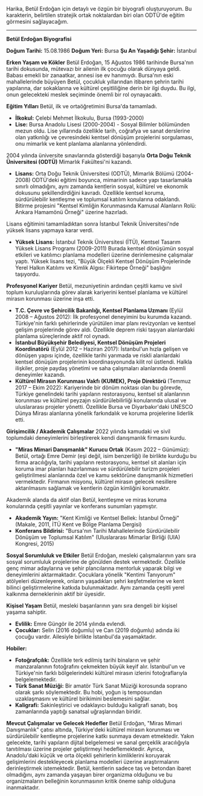 Harika, Betül Erdoğan için detaylı ve özgün bir biyografi oluşturuyorum. Bu karakterin, belirtilen stratejik ortak noktalardan biri olan ODTÜ'de eğitim görmesini sağlayacağım.

---

**Betül Erdoğan Biyografisi**

**Doğum Tarihi:** 15.08.1986
**Doğum Yeri:** Bursa
**Şu An Yaşadığı Şehir:** İstanbul

**Erken Yaşam ve Kökler**
Betül Erdoğan, 15 Ağustos 1986 tarihinde Bursa'nın tarihi dokusunda, mütevazı bir ailenin ilk çocuğu olarak dünyaya geldi. Babası emekli bir zanaatkar, annesi ise ev hanımıydı. Bursa'nın eski mahallelerinde büyüyen Betül, çocukluk yıllarından itibaren şehrin tarihi yapılarına, dar sokaklarına ve kültürel çeşitliliğine derin bir ilgi duydu. Bu ilgi, onun gelecekteki meslek seçiminde önemli bir rol oynayacaktı.

**Eğitim Yılları**
Betül, ilk ve ortaöğretimini Bursa'da tamamladı.
*   **İlkokul:** Çelebi Mehmet İlkokulu, Bursa (1993-2000)
*   **Lise:** Bursa Anadolu Lisesi (2000-2004) - Sosyal Bilimler bölümünden mezun oldu.
Lise yıllarında özellikle tarih, coğrafya ve sanat derslerine olan yatkınlığı ve çevresindeki kentsel dönüşüm projelerini sorgulaması, onu mimarlık ve kent planlama alanlarına yönlendirdi.

2004 yılında üniversite sınavlarında gösterdiği başarıyla **Orta Doğu Teknik Üniversitesi (ODTÜ)** Mimarlık Fakültesi'ni kazandı.
*   **Lisans:** Orta Doğu Teknik Üniversitesi (ODTÜ), Mimarlık Bölümü (2004-2008)
ODTÜ'deki eğitimi boyunca, mimarinin sadece yapı tasarlamakla sınırlı olmadığını, aynı zamanda kentlerin sosyal, kültürel ve ekonomik dokusunu şekillendirdiğini kavradı. Özellikle kentsel koruma, sürdürülebilir kentleşme ve toplumsal katılım konularına odaklandı. Bitirme projesini "Kentsel Kimliğin Korunmasında Kamusal Alanların Rolü: Ankara Hamamönü Örneği" üzerine hazırladı.

Lisans eğitimini tamamladıktan sonra İstanbul Teknik Üniversitesi'nde yüksek lisans yapmaya karar verdi.
*   **Yüksek Lisans:** İstanbul Teknik Üniversitesi (İTÜ), Kentsel Tasarım Yüksek Lisans Programı (2009-2011)
Burada kentsel dönüşümün sosyal etkileri ve katılımcı planlama modelleri üzerine derinlemesine çalışmalar yaptı. Yüksek lisans tezi, "Büyük Ölçekli Kentsel Dönüşüm Projelerinde Yerel Halkın Katılımı ve Kimlik Algısı: Fikirtepe Örneği" başlığını taşıyordu.

**Profesyonel Kariyer**
Betül, mezuniyetinin ardından çeşitli kamu ve sivil toplum kuruluşlarında görev alarak kariyerini kentsel planlama ve kültürel mirasın korunması üzerine inşa etti.
*   **T.C. Çevre ve Şehircilik Bakanlığı, Kentsel Planlama Uzmanı** (Eylül 2008 – Ağustos 2012): İlk profesyonel deneyimini bu kurumda kazandı. Türkiye'nin farklı şehirlerinde yürütülen imar planı revizyonları ve kentsel gelişim projelerinde görev aldı. Özellikle deprem riski taşıyan alanlardaki planlama süreçlerinde aktif rol oynadı.
*   **İstanbul Büyükşehir Belediyesi, Kentsel Dönüşüm Projeleri Koordinatörü** (Eylül 2012 – Haziran 2017): İstanbul'un hızla gelişen ve dönüşen yapısı içinde, özellikle tarihi yarımada ve riskli alanlardaki kentsel dönüşüm projelerinin koordinasyonunda kilit rol üstlendi. Halkla ilişkiler, proje paydaş yönetimi ve saha çalışmaları alanlarında önemli deneyimler kazandı.
*   **Kültürel Mirasın Korunması Vakfı (KUMEK), Proje Direktörü** (Temmuz 2017 – Ekim 2022): Kariyerinde bir dönüm noktası olan bu görevde, Türkiye genelindeki tarihi yapıların restorasyonu, kentsel sit alanlarının korunması ve kültürel peyzajın sürdürülebilirliği konularında ulusal ve uluslararası projeler yönetti. Özellikle Bursa ve Diyarbakır'daki UNESCO Dünya Mirası alanlarına yönelik farkındalık ve koruma projelerine liderlik etti.

**Girişimcilik / Akademik Çalışmalar**
2022 yılında kamudaki ve sivil toplumdaki deneyimlerini birleştirerek kendi danışmanlık firmasını kurdu.
*   **"Miras Mimari Danışmanlık" Kurucu Ortak** (Kasım 2022 – Günümüz): Betül, ortağı Emre Demir (eşi değil, isim benzerliği) ile birlikte kurduğu bu firma aracılığıyla, tarihi yapıların restorasyonu, kentsel sit alanları için koruma imar planları hazırlanması ve sürdürülebilir turizm projeleri geliştirilmesi alanlarında özel ve kamu sektörüne danışmanlık hizmetleri vermektedir. Firmanın misyonu, kültürel mirasın gelecek nesillere aktarılmasını sağlamak ve kentlerin özgün kimliğini korumaktır.

Akademik alanda da aktif olan Betül, kentleşme ve miras koruma konularında çeşitli yayınlar ve konferans sunumları yapmıştır.
*   **Akademik Yayın:** "Kent Kimliği ve Kentsel Bellek: İstanbul Örneği" (Makale, 2011, İTÜ Kent ve Bölge Planlama Dergisi)
*   **Konferans Bildirisi:** "Bursa'nın Tarihi Mahallelerinde Sürdürülebilir Dönüşüm ve Toplumsal Katılım" (Uluslararası Mimarlar Birliği (UIA) Kongresi, 2015)

**Sosyal Sorumluluk ve Etkiler**
Betül Erdoğan, mesleki çalışmalarının yanı sıra sosyal sorumluluk projelerine de gönülden destek vermektedir. Özellikle genç mimar adaylarına ve şehir plancılarına mentorluk yaparak bilgi ve deneyimlerini aktarmaktadır. Çocuklara yönelik "Kentimi Tanıyorum" atölyeleri düzenleyerek, onların yaşadıkları şehri keşfetmelerine ve kent bilinci geliştirmelerine katkıda bulunmaktadır. Aynı zamanda çeşitli yerel kalkınma derneklerinin aktif bir üyesidir.

**Kişisel Yaşam**
Betül, mesleki başarılarının yanı sıra dengeli bir kişisel yaşama sahiptir.
*   **Evlilik:** Emre Güngör ile 2014 yılında evlendi.
*   **Çocuklar:** Selin (2016 doğumlu) ve Can (2019 doğumlu) adında iki çocuğu vardır.
Ailesiyle birlikte İstanbul'da yaşamaktadır.

**Hobiler:**
*   **Fotoğrafçılık:** Özellikle terk edilmiş tarihi binaların ve şehir manzaralarının fotoğrafını çekmekten büyük keyif alır. İstanbul'un ve Türkiye'nin farklı bölgelerindeki kültürel mirasın izlerini fotoğraflarıyla belgelemektedir.
*   **Türk Sanat Müziği:** Bir amatör Türk Sanat Müziği korosunda soprano olarak şarkı söylemektedir. Bu hobi, yoğun iş temposundan uzaklaşmasını ve kültürel birikimini beslemesini sağlar.
*   **Kaligrafi:** Sakinleştirici ve odaklayıcı bulduğu kaligrafi sanatı, boş zamanlarında yaptığı sanatsal uğraşlarından biridir.

**Mevcut Çalışmalar ve Gelecek Hedefler**
Betül Erdoğan, "Miras Mimari Danışmanlık" çatısı altında, Türkiye'deki kültürel mirasın korunması ve sürdürülebilir kentleşme projelerine katkı sunmaya devam etmektedir. Yakın gelecekte, tarihi yapıların dijital belgelemesi ve sanal gerçeklik aracılığıyla tanıtılması üzerine projeler geliştirmeyi hedeflemektedir. Ayrıca, Anadolu'daki küçük ve orta ölçekli şehirlerin kimliklerini koruyarak gelişimlerini destekleyecek planlama modelleri üzerine araştırmalarını derinleştirmek istemektedir. Betül, kentlerin sadece taş ve betondan ibaret olmadığını, aynı zamanda yaşayan birer organizma olduğunu ve bu organizmaların belleğinin korunmasının kritik öneme sahip olduğuna inanmaktadır.
